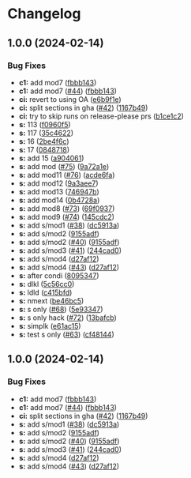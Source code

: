 # Changelog

## 1.0.0 (2024-02-14)


### Bug Fixes

* **c1:** add mod7 ([fbbb143](https://github.com/dscpd-public-org/playground/commit/fbbb1435ea4fc0673e11a2edffe1c6f8131d2e30))
* **c1:** add mod7 ([#44](https://github.com/dscpd-public-org/playground/issues/44)) ([fbbb143](https://github.com/dscpd-public-org/playground/commit/fbbb1435ea4fc0673e11a2edffe1c6f8131d2e30))
* **ci:** revert to using OA ([e6b9f1e](https://github.com/dscpd-public-org/playground/commit/e6b9f1e6e30e84dfe832b2ce51123f02ea0cf0c5))
* **ci:** split sections in gha ([#42](https://github.com/dscpd-public-org/playground/issues/42)) ([1167b49](https://github.com/dscpd-public-org/playground/commit/1167b49723c29c55e1ce749eac3c9c333669424d))
* **ci:** try to skip runs on release-please prs ([b1ce1c2](https://github.com/dscpd-public-org/playground/commit/b1ce1c23277ab44035420b5ef60d97cc251ace94))
* **s:** 113 ([f0960f5](https://github.com/dscpd-public-org/playground/commit/f0960f583b646184e8e7a29357e1d6c8ac325414))
* **s:** 117 ([35c4622](https://github.com/dscpd-public-org/playground/commit/35c46221c4910c55678bf6e0d8272817d07f46ea))
* **s:** 16 ([2be4f6c](https://github.com/dscpd-public-org/playground/commit/2be4f6cc1560c74765ce1fbc08b106a30156ce75))
* **s:** 17 ([0848718](https://github.com/dscpd-public-org/playground/commit/08487183b8666f8c2aa7f2ccd28110db79d0bd5b))
* **s:** add 15 ([a904061](https://github.com/dscpd-public-org/playground/commit/a904061112888d191f31ab8bcbbda562911bb9d3))
* **s:** add mod ([#75](https://github.com/dscpd-public-org/playground/issues/75)) ([9a72a1e](https://github.com/dscpd-public-org/playground/commit/9a72a1e7c6f55f685adc0ce5a607309ad01211c5))
* **s:** add mod11 ([#76](https://github.com/dscpd-public-org/playground/issues/76)) ([acde6fa](https://github.com/dscpd-public-org/playground/commit/acde6fa518aa73e4cee3d6d344baeb798f0ba1da))
* **s:** add mod12 ([9a3aee7](https://github.com/dscpd-public-org/playground/commit/9a3aee7ff78d702eda6a31732ed26e0edcd946ba))
* **s:** add mod13 ([746947b](https://github.com/dscpd-public-org/playground/commit/746947b171aac1dc3ad18fb3c5940fbcf67cb296))
* **s:** add mod14 ([0b4728a](https://github.com/dscpd-public-org/playground/commit/0b4728ada9b6fddff8340117134ac416f3c1da88))
* **s:** add mod8 ([#73](https://github.com/dscpd-public-org/playground/issues/73)) ([69f0937](https://github.com/dscpd-public-org/playground/commit/69f09378ee1fff8aa17cdff5260baeb3004e7bc7))
* **s:** add mod9 ([#74](https://github.com/dscpd-public-org/playground/issues/74)) ([145cdc2](https://github.com/dscpd-public-org/playground/commit/145cdc29f3fded2e568fd7da274df0dc6454a1a3))
* **s:** add s/mod1 ([#38](https://github.com/dscpd-public-org/playground/issues/38)) ([dc5913a](https://github.com/dscpd-public-org/playground/commit/dc5913a5962bc5444b34a4f97f863d8fe643ebe4))
* **s:** add s/mod2 ([9155adf](https://github.com/dscpd-public-org/playground/commit/9155adf2f4c9040d1dd9d3c0bdf6199fe8ff2c16))
* **s:** add s/mod2 ([#40](https://github.com/dscpd-public-org/playground/issues/40)) ([9155adf](https://github.com/dscpd-public-org/playground/commit/9155adf2f4c9040d1dd9d3c0bdf6199fe8ff2c16))
* **s:** add s/mod3 ([#41](https://github.com/dscpd-public-org/playground/issues/41)) ([244cad0](https://github.com/dscpd-public-org/playground/commit/244cad0f9b20f858d2f105bdd81b7fbc3e479851))
* **s:** add s/mod4 ([d27af12](https://github.com/dscpd-public-org/playground/commit/d27af12c21ed7d63133a8d2c036cdbb245166df9))
* **s:** add s/mod4 ([#43](https://github.com/dscpd-public-org/playground/issues/43)) ([d27af12](https://github.com/dscpd-public-org/playground/commit/d27af12c21ed7d63133a8d2c036cdbb245166df9))
* **s:** after condi ([8095347](https://github.com/dscpd-public-org/playground/commit/80953473aaf94e4f315c2fee49f3e062d8268f48))
* **s:** dlkl ([5c56cc0](https://github.com/dscpd-public-org/playground/commit/5c56cc0873165928c4517769dec15fa5c3bbc6cf))
* **s:** ldld ([c415bfd](https://github.com/dscpd-public-org/playground/commit/c415bfd086be3e1ff472de8a459cb79cbb13b751))
* **s:** nmext ([be46bc5](https://github.com/dscpd-public-org/playground/commit/be46bc58e452b1dd9a8f2a9b650a04970538018c))
* **s:** s only ([#68](https://github.com/dscpd-public-org/playground/issues/68)) ([5e93347](https://github.com/dscpd-public-org/playground/commit/5e9334793bfefd97c24dfae44cd84c56135e2314))
* **s:** s only hack ([#72](https://github.com/dscpd-public-org/playground/issues/72)) ([13bafcb](https://github.com/dscpd-public-org/playground/commit/13bafcbeb5d2957c4dc3215f8c90e536f78db4bc))
* **s:** simplk ([e61ac15](https://github.com/dscpd-public-org/playground/commit/e61ac159dc55bb73dee4bbf005cfcb2512818dd1))
* **s:** test s only ([#63](https://github.com/dscpd-public-org/playground/issues/63)) ([cf48144](https://github.com/dscpd-public-org/playground/commit/cf4814416f181924d75073160296a0f4182b29d8))

## 1.0.0 (2024-02-14)


### Bug Fixes

* **c1:** add mod7 ([fbbb143](https://github.com/dscpd-public-org/playground/commit/fbbb1435ea4fc0673e11a2edffe1c6f8131d2e30))
* **c1:** add mod7 ([#44](https://github.com/dscpd-public-org/playground/issues/44)) ([fbbb143](https://github.com/dscpd-public-org/playground/commit/fbbb1435ea4fc0673e11a2edffe1c6f8131d2e30))
* **ci:** split sections in gha ([#42](https://github.com/dscpd-public-org/playground/issues/42)) ([1167b49](https://github.com/dscpd-public-org/playground/commit/1167b49723c29c55e1ce749eac3c9c333669424d))
* **s:** add s/mod1 ([#38](https://github.com/dscpd-public-org/playground/issues/38)) ([dc5913a](https://github.com/dscpd-public-org/playground/commit/dc5913a5962bc5444b34a4f97f863d8fe643ebe4))
* **s:** add s/mod2 ([9155adf](https://github.com/dscpd-public-org/playground/commit/9155adf2f4c9040d1dd9d3c0bdf6199fe8ff2c16))
* **s:** add s/mod2 ([#40](https://github.com/dscpd-public-org/playground/issues/40)) ([9155adf](https://github.com/dscpd-public-org/playground/commit/9155adf2f4c9040d1dd9d3c0bdf6199fe8ff2c16))
* **s:** add s/mod3 ([#41](https://github.com/dscpd-public-org/playground/issues/41)) ([244cad0](https://github.com/dscpd-public-org/playground/commit/244cad0f9b20f858d2f105bdd81b7fbc3e479851))
* **s:** add s/mod4 ([d27af12](https://github.com/dscpd-public-org/playground/commit/d27af12c21ed7d63133a8d2c036cdbb245166df9))
* **s:** add s/mod4 ([#43](https://github.com/dscpd-public-org/playground/issues/43)) ([d27af12](https://github.com/dscpd-public-org/playground/commit/d27af12c21ed7d63133a8d2c036cdbb245166df9))
